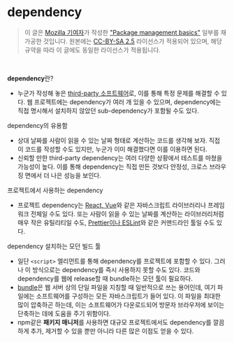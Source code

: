 # dependency
> 이 글은 [Mozilla 기여자](https://developer.mozilla.org/en-US/docs/MDN/Community/Roles_teams#contributor)가 작성한 ["Package management basics"](https://developer.mozilla.org/en-US/docs/Learn/Tools_and_testing/Understanding_client-side_tools/Package_management) 일부를 재가공한 것입니다. 원본에는 [CC-BY-SA 2.5](https://creativecommons.org/licenses/by-sa/2.5/) 라이선스가 적용되어 있으며, 해당 규약을 따라 이 글에도 동일한 라이선스가 적용됩니다.

<br>

**dependency**란?
- 누군가 작성해 놓은 <u>third-party 소프트웨어</u>로, 이를 통해 특정 문제를 해결할 수 있다. 웹 프로젝트에는 dependency가 여러 개 있을 수 있으며, dependency에는 직접 명시해서 설치하지 않았던 sub-dependency가 포함될 수도 있다.

dependency의 유용함
- 상대 날짜를 사람이 읽을 수 있는 날짜 형태로 계산하는 코드를 생각해 보자. 직접 이 코드를 작성할 수도 있지만, 누군가 이미 해결했다면 이를 이용하면 된다. 
- 신뢰할 만한 third-party dependency는 여러 다양한 상황에서 테스트를 마쳤을 가능성이 높다. 이를 통해 dependency는 직접 만든 것보다 안정성, 크로스 브라우징 면에서 더 나은 성능을 보인다.

프로젝트에서 사용하는 dependency
- 프로젝트 dependency는 <u>React, Vue</u>와 같은 자바스크립트 라이브러리나 프레임워크 전체일 수도 있다. 또는 사람이 읽을 수 있는 날짜를 계산하는 라이브러리처럼 매우 작은 유틸리티일 수도, <u>Prettier이나 ESLint</u>와 같은 커맨드라인 툴일 수도 있다.

dependency 설치하는 모던 빌드 툴
- 일단 `<script>` 엘리먼트를 통해 dependency를 프로젝트에 포함할 수 있다. 그러나 이 방식으로는 dependency를 즉시 사용하지 못할 수도 있다. 코드와 dependency를 웹에 release할 때 bundle하는 모던 툴이 필요하다. 
- <u>bundle</u>은 웹 서버 상의 단일 파일을 지칭할 때 일반적으로 쓰는 용어인데, 여기 파일에는 소프트웨어를 구성하는 모든 자바스크립트가 들어 있다. 이 파일을 최대한 많이 압축하곤 하는데, 이는 소프트웨어가 다운로드되어 방문자 브라우저에 보이는 단축하는 데에 도움을 주기 위함이다.
- npm같은 **패키지 매니저**를 사용하면 대규모 프로젝트에서도 dependency를 깔끔하게 추가, 제거할 수 있을 뿐만 아니라 다른 많은 이점도 얻을 수 있다. 
